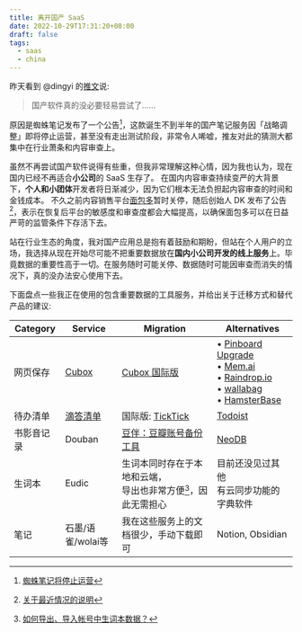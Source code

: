 ```yaml
---
title: 离开国产 SaaS
date: 2022-10-29T17:31:20+08:00
draft: false
tags:
  - saas
  - china
---
```


昨天看到 @dingyi 的[推文](https://twitter.com/dingyi/status/1585879130020593665)说:

> 国产软件真的没必要轻易尝试了……

原因是蜘蛛笔记发布了一个公告[^1]，这款诞生不到半年的国产笔记服务因「战略调整」即将停止运营，甚至没有走出测试阶段，非常令人唏嘘，推友对此的猜测大都集中在行业萧条和内容审查上。

虽然不再尝试国产软件说得有些重，但我非常理解这种心情，因为我也认为，现在国内已经不再适合**小公司**的 SaaS 生存了。
在国内内容审查持续变严的大背景下，**个人和小团体**开发者将日渐减少，因为它们根本无法负担起内容审查的时间和金钱成本。
不久之前内容销售平台[面包多](https://mbd.pub/)暂时关停，随后创始人 DK 发布了公告[^2]，表示在恢复后平台的敏感度和审查度都会大幅提高，以确保面包多可以在日益严苛的监管条件下存活下去。

站在行业生态的角度，我对国产应用总是抱有着鼓励和期盼，但站在个人用户的立场，我选择从现在开始尽可能不把重要数据放在**国内小公司开发的线上服务**上。毕竟数据的重要性高于一切。在服务随时可能关停、数据随时可能因审查而消失的情况下，真的没办法安心使用下去。

下面盘点一些我正在使用的包含重要数据的工具服务，并给出关于迁移方式和替代产品的建议:

|Category|Service|Migration|Alternatives|
|---|---|---|---|
|网页保存| [Cubox](https://cubox.pro/) | [Cubox 国际版](https://cubox.cc/) | • [Pinboard Upgrade](https://pinboard.in/upgrade/)<br>• [Mem.ai](https://get.mem.ai/)<br>• [Raindrop.io](https://raindrop.io/)<br>• [wallabag](https://github.com/wallabag/wallabag)<br>• [HamsterBase](https://hamsterbase.com/) |
|待办清单| [滴答清单](https://dida365.com/) | 国际版: [TickTick](https://ticktick.com/) | [Todoist](https://todoist.com/) |
|书影音记录| Douban | [豆伴：豆瓣账号备份工具](https://blog.doufen.org/posts/tofu-user-guide/) | [NeoDB](https://about.neodb.social/doc/howto/) |
|生词本| Eudic | 生词本同时存在于本地和云端，<br>导出也非常方便[^3]，因此无需担心 | 目前还没见过其他<br>有云同步功能的字典软件 |
|笔记| 石墨/语雀/wolai等 | 我在这些服务上的文档很少，手动下载即可 | Notion, Obsidian |

[^1]: [蜘蛛笔记将停止运营](https://mp.weixin.qq.com/s/8dL0iOuzOm2_5s0JcTJzag)
[^2]: [关于最近情况的说明](https://mp.weixin.qq.com/s/CZt2-UYSQ18NYPy5zSuMUA)
[^3]: [如何导出、导入帐号中生词本数据？](https://eusoft.kf5.com/hc/kb/article/181057/)
